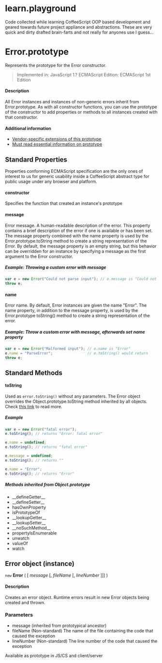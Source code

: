 learn.playground
================

Code collected while learning CoffeeScript OOP based development and geared
towards future project appliance and abstractions. These are very quick and
dirty drafted brain-farts and not really for anyones use I guess...

# Error.prototype
Represents the prototype for the Error constructor.

> Implemented in: JavaScript 1.?
> ECMAScript Edition: ECMAScript 1st Edition

#### Description

All Error instances and instances of non-generic errors inherit from
Error.prototype. As with all constructor functions, you can use the prototype of
the constructor to add properties or methods to all instances created with that
constructor.

#### Additional information
+ [Vendor-specific extensions of this prototype][01]
+ [Must read essential information on prototype][02]

## Standard Properties

Properties conforming ECMAScript specification are the only ones of interest to
us for generic usability inside a CoffeeScript abstract type for public usage
under any browser and platform.

#### constructor
Specifies the function that created an instance's prototype

#### message

Error message. A human-readable description of the error. This property contains
a brief description of the error if one is available or has been set. The
message property combined with the name property is used by the
Error.prototype.toString method to create a string representation of the Error.
By default, the message property is an empty string, but this behavior can be
overridden for an instance by specifying a message as the first argument to the
Error constructor.

##### Example: Throwing a custom error with message

```js
var e = new Error("Could not parse input"); // e.message is "Could not parse input"
throw e;
```

#### name

Error name. By default, Error instances are given the name "Error". The name
property, in addition to the message property, is used by the Error.prototype
toString() method to create a string representation of the error.

##### Example: Throw a custom error with message, afterwards set name property

```js
var e = new Error("Malformed input"); // e.name is "Error"
e.name = "ParseError";                // e.toString() would return
throw e;
```

## Standard Methods

#### toString

Used as `error.toString()` without any parameters. The Error object overrides
the Object.prototype.toString method inherited by all objects. Check [this
link][03] to read more.

##### Example

```js
var e = new Error("fatal error");
e.toString(); // returns "Error: fatal error"

e.name = undefined;
e.toString(); // returns "fatal error"

e.message = undefined;
e.toString(); // returns ""

e.name = "Error";
e.toString(); // returns "Error"
```

##### Methods inherited from Object.prototype

- \_\_defineGetter\_\_
- \_\_defineSetter\_\_
- hasOwnProperty
- isPrototypeOf
- \_\_lookupGetter\_\_
- \_\_lookupSetter\_\_
- \_\_noSuchMethod\_\_
- propertyIsEnumerable
- unwatch
- valueOf
- watch

## Error object (instance)
`new` __Error__ ( [ *message* [, *fileName* [, *lineNumber* ]]] )

#### Description

Creates an error object. Runtime errors result in new Error objects being
created and thrown.

### Parameters

- message (inherited from prototypical ancestor)
- fileName (Non-standard)
  The name of the file containing the code that caused the exception
- lineNumber (Non-standard)
  The line number of the code that caused the exception

Available as prototype in JS/CS and client/server

[01]: https://developer.mozilla.org/en-US/docs/JavaScript/Reference/Global_Objects/Error/prototype#Vendor-specific_extensions
[02]: http://javascriptweblog.wordpress.com/2010/06/07/understanding-javascript-prototypes/
[03]: https://developer.mozilla.org/en-US/docs/JavaScript/Reference/Global_Objects/Error/toString
